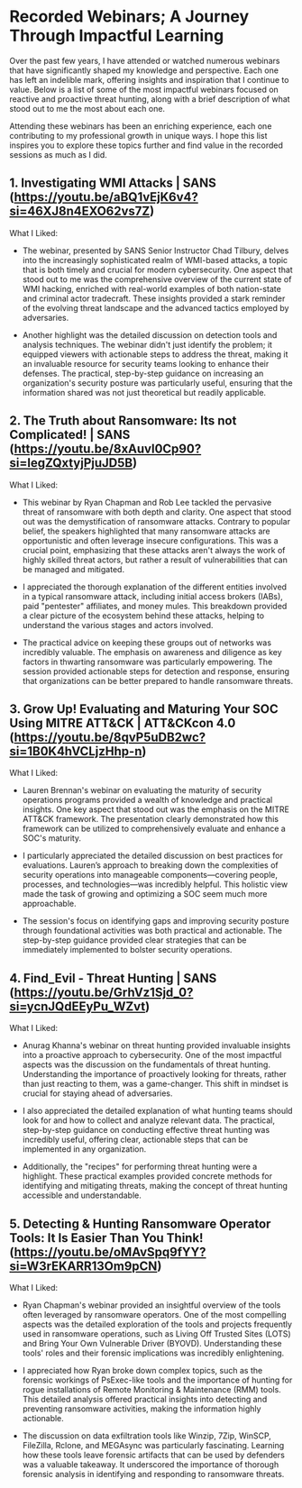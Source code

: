 # Recorded Webinars; A Journey Through Impactful Learning

Over the past few years, I have attended or watched numerous webinars that have significantly shaped my knowledge and perspective. Each one has left an indelible mark, offering insights and inspiration that I continue to value. Below is a list of some of the most impactful webinars focused on reactive and proactive threat hunting, along with a brief description of what stood out to me the most about each one.

Attending these webinars has been an enriching experience, each one contributing to my professional growth in unique ways. I hope this list inspires you to explore these topics further and find value in the recorded sessions as much as I did.


## 1. Investigating WMI Attacks | SANS (https://youtu.be/aBQ1vEjK6v4?si=46XJ8n4EXO62vs7Z)

What I Liked:
- The webinar, presented by SANS Senior Instructor Chad Tilbury, delves into the increasingly sophisticated realm of WMI-based attacks, a topic that is both timely and crucial for modern cybersecurity. One aspect that stood out to me was the comprehensive overview of the current state of WMI hacking, enriched with real-world examples of both nation-state and criminal actor tradecraft. These insights provided a stark reminder of the evolving threat landscape and the advanced tactics employed by adversaries.

- Another highlight was the detailed discussion on detection tools and analysis techniques. The webinar didn't just identify the problem; it equipped viewers with actionable steps to address the threat, making it an invaluable resource for security teams looking to enhance their defenses. The practical, step-by-step guidance on increasing an organization's security posture was particularly useful, ensuring that the information shared was not just theoretical but readily applicable.

## 2. The Truth about Ransomware: Its not Complicated! | SANS (https://youtu.be/8xAuvl0Cp90?si=legZQxtyjPjuJD5B)

What I Liked:

- This webinar by Ryan Chapman and Rob Lee tackled the pervasive threat of ransomware with both depth and clarity. One aspect that stood out was the demystification of ransomware attacks. Contrary to popular belief, the speakers highlighted that many ransomware attacks are opportunistic and often leverage insecure configurations. This was a crucial point, emphasizing that these attacks aren't always the work of highly skilled threat actors, but rather a result of vulnerabilities that can be managed and mitigated.

- I appreciated the thorough explanation of the different entities involved in a typical ransomware attack, including initial access brokers (IABs), paid "pentester" affiliates, and money mules. This breakdown provided a clear picture of the ecosystem behind these attacks, helping to understand the various stages and actors involved.

- The practical advice on keeping these groups out of networks was incredibly valuable. The emphasis on awareness and diligence as key factors in thwarting ransomware was particularly empowering. The session provided actionable steps for detection and response, ensuring that organizations can be better prepared to handle ransomware threats.

## 3. Grow Up! Evaluating and Maturing Your SOC Using MITRE ATT&CK | ATT&CKcon 4.0 (https://youtu.be/8qvP5uDB2wc?si=1B0K4hVCLjzHhp-n)

What I Liked:

- Lauren Brennan's webinar on evaluating the maturity of security operations programs provided a wealth of knowledge and practical insights. One key aspect that stood out was the emphasis on the MITRE ATT&CK framework. The presentation clearly demonstrated how this framework can be utilized to comprehensively evaluate and enhance a SOC's maturity.

- I particularly appreciated the detailed discussion on best practices for evaluations. Lauren’s approach to breaking down the complexities of security operations into manageable components—covering people, processes, and technologies—was incredibly helpful. This holistic view made the task of growing and optimizing a SOC seem much more approachable.

- The session's focus on identifying gaps and improving security posture through foundational activities was both practical and actionable. The step-by-step guidance provided clear strategies that can be immediately implemented to bolster security operations.


## 4. Find_Evil - Threat Hunting | SANS (https://youtu.be/GrhVz1Sjd_0?si=ycnJQdEEyPu_WZvt)

What I Liked:

- Anurag Khanna's webinar on threat hunting provided invaluable insights into a proactive approach to cybersecurity. One of the most impactful aspects was the discussion on the fundamentals of threat hunting. Understanding the importance of proactively looking for threats, rather than just reacting to them, was a game-changer. This shift in mindset is crucial for staying ahead of adversaries.

- I also appreciated the detailed explanation of what hunting teams should look for and how to collect and analyze relevant data. The practical, step-by-step guidance on conducting effective threat hunting was incredibly useful, offering clear, actionable steps that can be implemented in any organization.

- Additionally, the "recipes" for performing threat hunting were a highlight. These practical examples provided concrete methods for identifying and mitigating threats, making the concept of threat hunting accessible and understandable.

## 5. Detecting & Hunting Ransomware Operator Tools: It Is Easier Than You Think! (https://youtu.be/oMAvSpq9fYY?si=W3rEKARR13Om9pCN)

What I Liked:

- Ryan Chapman's webinar provided an insightful overview of the tools often leveraged by ransomware operators. One of the most compelling aspects was the detailed exploration of the tools and projects frequently used in ransomware operations, such as Living Off Trusted Sites (LOTS) and Bring Your Own Vulnerable Driver (BYOVD). Understanding these tools' roles and their forensic implications was incredibly enlightening.

- I appreciated how Ryan broke down complex topics, such as the forensic workings of PsExec-like tools and the importance of hunting for rogue installations of Remote Monitoring & Maintenance (RMM) tools. This detailed analysis offered practical insights into detecting and preventing ransomware activities, making the information highly actionable.

- The discussion on data exfiltration tools like Winzip, 7Zip, WinSCP, FileZilla, Rclone, and MEGAsync was particularly fascinating. Learning how these tools leave forensic artifacts that can be used by defenders was a valuable takeaway. It underscored the importance of thorough forensic analysis in identifying and responding to ransomware threats.









